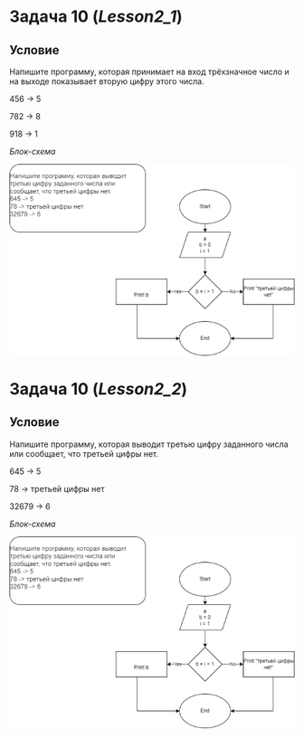 # Задача 10  (*Lesson2_1*)
## Условие ##
Напишите программу, которая принимает на вход трёхзначное число и на выходе показывает вторую цифру этого числа.

456 -> 5

782 -> 8

918 -> 1

*Блок-схема*

![diagram](Задача10.png)


# Задача 10  (*Lesson2_2*)
## Условие ##

Напишите программу, которая выводит третью цифру заданного числа или сообщает, что третьей цифры нет.

645 -> 5

78 -> третьей цифры нет

32679 -> 6

*Блок-схема*

![diagram](Задача13.drawio.png)